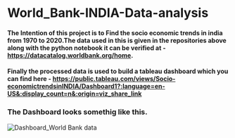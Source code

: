 # World_Bank-INDIA-Data-analysis

#### The Intention of this project is to Find the socio economic trends in india from 1970 to 2020.The data used in this is given in the repositories above along with the python notebook it can be verified at - https://datacatalog.worldbank.org/home.

#### Finally the processed data is used to build a tableau dashboard which you can find here - https://public.tableau.com/views/Socio-economictrendsinINDIA/Dashboard1?:language=en-US&:display_count=n&:origin=viz_share_link


### The Dashboard looks somethig like this.
![Dashboard_World Bank data](https://user-images.githubusercontent.com/87432844/179780147-be5e8d3c-43b9-437d-82c1-924ef3b790d8.png)
